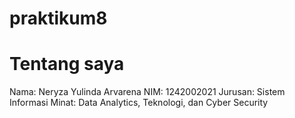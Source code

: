 # praktikum8
# Tentang saya
Nama: Neryza Yulinda Arvarena
NIM: 1242002021
Jurusan: Sistem Informasi 
Minat: Data Analytics, Teknologi, dan Cyber Security 
